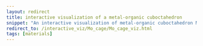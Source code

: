 ```yaml
---
layout: redirect
title: interactive visualization of a metal-organic cuboctahedron
snippet: "An interactive visualization of metal-organic cuboctahedron Mo<sub>24</sub>(<sup>t</sup>Bu-bdc)<sub>24</sub>, which holds promise for vehicular natural gas storage and delivery."
redirect_to: /interactive_viz/Mo_cage/Mo_cage_viz.html
tags: [materials]
---
```

